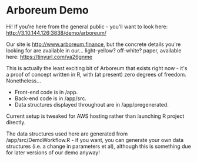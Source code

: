 # Arboreum Demo

Hi! If you're here from the general public - you'll want to look here: http://3.10.144.126:3838/demo/arboreum/

Our site is http://www.arboreum.finance, but the concrete details you're looking for are available in our... light-yellow? off-white? paper, available here: https://tinyurl.com/ya26gnme

This is actually the least exciting bit of Arboreum that exists right now - it's a proof of concept written in R, with (at present) zero degrees of freedom. Nonetheless...

- Front-end code is in /app.
- Back-end code is in /app/src.
- Data structures displayed throughout are in /app/pregenerated.

Current setup is tweaked for AWS hosting rather than launching R project directly.

The data structures used here are generated from /app/src/DemoWorkflow.R - if you want, you can generate your own data structures (i.e. a change in parameters et al), although this is something due for later versions of our demo anyway!
